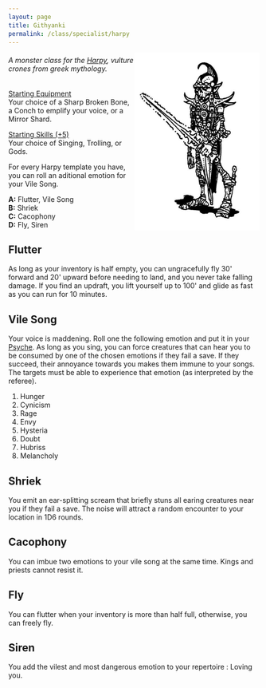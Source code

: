 ```yaml
---
layout: page
title: Githyanki
permalink: /class/specialist/harpy
---
```


<img align="right" width=250px src="/images/githyanki.jpg">

###### A monster class for the [Harpy](/monsters/harpy), vulture crones from greek mythology.

<ins>Starting Equipment</ins><br>
Your choice of a Sharp Broken Bone, a Conch to emplify your voice, or a Mirror Shard.

<ins>Starting Skills (+5)</ins><br>
Your choice of Singing, Trolling, or Gods.

For every Harpy template you have, you can roll an aditional emotion for your Vile Song.

**A:** Flutter, Vile Song<br>
**B:** Shriek<br>
**C:** Cacophony<br>
**D:** Fly, Siren<br>

## Flutter
As long as your inventory is half empty, you can ungracefully fly 30' forward and 20' upward before needing to land, and you never take falling damage. If you find an updraft, you lift yourself up to 100' and glide as fast as you can run for 10 minutes.

## Vile Song
Your voice is maddening. Roll one the following emotion and put it in your [Psyche](/2020/11/09/base-rules/). As long as you sing, you can force creatures that can hear you to be consumed by one of the chosen emotions if they fail a save. If they succeed, their annoyance towards you makes them immune to your songs. The targets must be able to experience that emotion (as interpreted by the referee).

1. 	Hunger
2. 	Cynicism
3. 	Rage
4. 	Envy
5. 	Hysteria
6. 	Doubt
7. 	Hubriss
8. 	Melancholy

## Shriek
You emit an ear-splitting scream that briefly stuns all earing creatures near you if they fail a save. The noise will attract a random encounter to your location in 1D6 rounds.

## Cacophony
You can imbue two emotions to your vile song at the same time. Kings and priests cannot resist it.

## Fly
You can flutter when your inventory is more than half full, otherwise, you can freely fly.

## Siren
You add the vilest and most dangerous emotion to your repertoire : Loving you.
